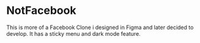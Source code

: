 # NotFacebook
This is more of a Facebook Clone i designed in Figma and later decided to develop. It has a sticky menu and dark mode feature.
